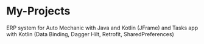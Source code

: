# My-Projects
ERP system for Auto Mechanic with Java and Kotlin (JFrame) and Tasks app with Kotlin (Data Binding, Dagger Hilt, Retrofit, SharedPreferences)
